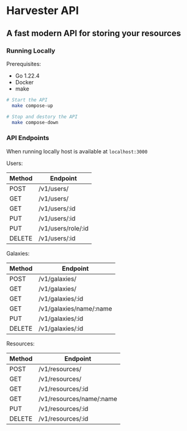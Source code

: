 # Harvester API
## A fast modern API for storing your resources

### Running Locally

Prerequisites:
  * Go 1.22.4
  * Docker
  * make

```bash
# Start the API
  make compose-up
```

```bash
# Stop and destory the API
  make compose-down
```

### API Endpoints

When running locally host is available at `localhost:3000`

Users:

| Method | Endpoint           |
|--------|--------------------|
| POST   | /v1/users/         |
| GET    | /v1/users/         |
| GET    | /v1/users/:id      |
| PUT    | /v1/users/:id      |
| PUT    | /v1/users/role/:id |
| DELETE | /v1/users/:id      |

Galaxies:

| Method | Endpoint                |
|--------|-------------------------|
| POST   | /v1/galaxies/           |
| GET    | /v1/galaxies/           |
| GET    | /v1/galaxies/:id        |
| GET    | /v1/galaxies/name/:name |
| PUT    | /v1/galaxies/:id        |
| DELETE | /v1/galaxies/:id        |

Resources:

| Method | Endpoint                 |
|--------|--------------------------|
| POST   | /v1/resources/           |
| GET    | /v1/resources/           |
| GET    | /v1/resources/:id        |
| GET    | /v1/resources/name/:name |
| PUT    | /v1/resources/:id        |
| DELETE | /v1/resources/:id        |

